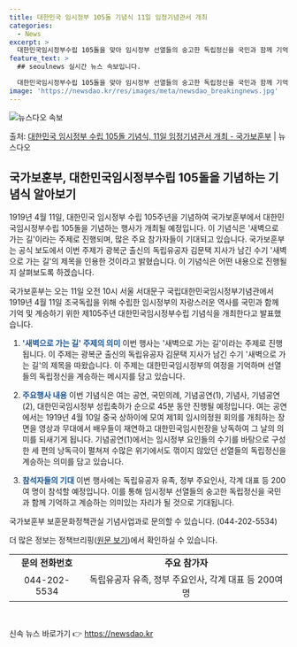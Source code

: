 ```yaml
---
title: 대한민국 임시정부 105돌 기념식 11일 임정기념관서 개최
categories:
  - News
excerpt: >
  대한민국임시정부수립 105돌을 맞아 임시정부 선열들의 숭고한 독립정신을 국민과 함께 기억하고 계승하는 기념식…
feature_text: >
  ## seoulnews 실시간 뉴스 속보입니다.

  대한민국임시정부수립 105돌을 맞아 임시정부 선열들의 숭고한 독립정신을 국민과 함께 기억하고 계승하는 기념식…
image: 'https://newsdao.kr/res/images/meta/newsdao_breakingnews.jpg'
---
```


![뉴스다오 속보](https://newsdao.kr/res/images/meta/newsdao_breakingnews.jpg)

<p>출처: <a href="https://newsdao.kr/3559" rel="dofollow">대한민국 임시정부 수립 105돌 기념식, 11일 임정기념관서 개최 - 국가보훈부</a> | 뉴스다오</p>

<h2 data-ke-size="size26">국가보훈부, 대한민국임시정부수립 105돌을 기념하는 기념식 알아보기</h2>
1919년 4월 11일, 대한민국 임시정부 수립 105주년을 기념하여 국가보훈부에서 대한민국임시정부수립 105돌을 기념하는 행사가 개최될 예정입니다. 이 기념식은 '새벽으로 가는 길'이라는 주제로 진행되며, 많은 주요 참가자들이 기대되고 있습니다. 국가보훈부는 공식 보도에서 이번 주제가 광복군 출신의 독립유공자 김문택 지사가 남긴 수기 '새벽으로 가는 길'의 제목을 인용한 것이라고 밝혔습니다. 이 기념식은 어떤 내용으로 진행될 지 살펴보도록 하겠습니다.

<p data-ke-size="size16">국가보훈부는 오는 11일 오전 10시 서울 서대문구 국립대한민국임시정부기념관에서 1919년 4월 11일 조국독립을 위해 수립한 임시정부의 자랑스러운 역사를 국민과 함께 기억 및 계승하기 위한 제105주년 대한민국임시정부수립 기념식을 개최한다고 발표했습니다.

1. <b><span style="color: #1a5490;">'새벽으로 가는 길' 주제의 의미</span></b>
이번 행사는 '새벽으로 가는 길'이라는 주제로 진행됩니다. 이 주제는 광복군 출신의 독립유공자 김문택 지사가 남긴 수기 '새벽으로 가는 길'의 제목을 따왔습니다. 이 주제는 대한민국임시정부의 여정을 기억하며 선열들의 독립정신을 계승하는 메시지를 담고 있습니다.

2. <b><span style="color: #1a5490;">주요행사 내용</span></b>
이번 기념식은 여는 공연, 국민의례, 기념공연(1), 기념사, 기념공연(2), 대한민국임시정부 성립축하가 순으로 45분 동안 진행될 예정입니다. 여는 공연에서는 1919년 4월 10일 중국 상하이에 모여 제1회 임시의정원 회의를 개최하는 장면을 영상과 무대에서 배우들이 재연하고 대한민국임시헌장을 낭독하여 그 날의 의미를 되새기게 됩니다. 기념공연(1)에서는 임시정부 요인들의 수기를 바탕으로 구성한 세 편의 낭독극이 펼쳐져 수많은 위기에서도 꺾이지 않았던 선열들의 독립정신을 계승하는 의미를 담고 있습니다.

3. <b><span style="color: #1a5490;">참석자들의 기대</span></b>
이번 행사에는 독립유공자 유족, 정부 주요인사, 각계 대표 등 200여 명이 참석할 예정입니다. 이를 통해 임시정부 선열들의 숭고한 독립정신을 국민과 함께 기억하고 계승하는 의미있는 자리가 될 것으로 기대됩니다.

국가보훈부 보훈문화정책관실 기념사업과로 문의할 수 있습니다. (044-202-5534)

더 많은 정보는 정책브리핑(<a href="https://newsdao.kr/3559">원문 보기</a>)에서 확인하실 수 있습니다.

<table>
	<tr>
		<td style="text-align: center; height: 17px;"><b>문의 전화번호</b></td>
		<td style="text-align: center; height: 17px;"><b>주요 참가자</b></td>
	</tr>
	<tr>
		<td style="text-align: center; height: 17px;">044-202-5534</td>
		<td style="text-align: center; height: 17px;">독립유공자 유족, 정부 주요인사, 각계 대표 등 200여 명</td>
	</tr>
</table>
<p data-ke-size="size16">&nbsp;</p> 

신속 뉴스 바로가기 👉 <a href="https://newsdao.kr" rel="dofollow">https://newsdao.kr</a>



